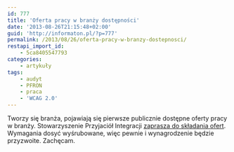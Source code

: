 ```yaml
---
id: 777
title: 'Oferta pracy w branży dostępności'
date: '2013-08-26T21:15:48+02:00'
guid: 'http://informaton.pl/?p=777'
permalink: /2013/08/26/oferta-pracy-w-branzy-dostepnosci/
restapi_import_id:
    - 5ca8405547793
categories:
    - artykuły
tags:
    - audyt
    - PFRON
    - praca
    - 'WCAG 2.0'
---
```


Tworzy się branża, pojawiają się pierwsze publicznie dostępne oferty pracy w branży. Stowarzyszenie Przyjaciół Integracji [zaprasza do składania ofert](http://dostepnestrony.pl/praca-dla-audytora-dostepnosci/). Wymagania dosyć wyśrubowane, więc pewnie i wynagrodzenie będzie przyzwoite. Zachęcam.
